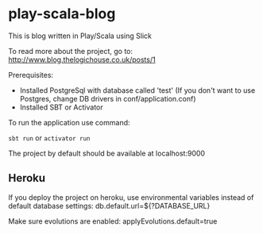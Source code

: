 # play-scala-blog

This is blog written in Play/Scala using Slick

To read more about the project, go to:
http://www.blog.thelogichouse.co.uk/posts/1

Prerequisites: 
* Installed PostgreSql with database called 'test' (If you don't want to use Postgres, change DB drivers in conf/application.conf)
* Installed SBT or Activator

To run the application use command:

`sbt run` or `activator run`

The project by default should be available at localhost:9000


Heroku
------

If you deploy the project on heroku, use environmental variables instead of default database settings:
db.default.url=${?DATABASE_URL}

Make sure evolutions are enabled:
applyEvolutions.default=true
